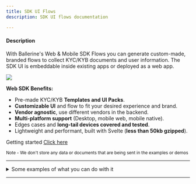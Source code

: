 ```yaml
---
title: SDK UI Flows
description: SDK UI flows documentation

---
```


#### Description

With Ballerine's Web & Mobile SDK Flows you can generate custom-made, branded flows to collect KYC/KYB documents and user information.
The SDK UI is embeddable inside existing apps or deployed as a web app.

<img src="https://blrn-staging-assets.s3.eu-central-1.amazonaws.com/phones.png">

**Web SDK Benefits:**

- Pre-made KYC/KYB **Templates and UI Packs**.
- **Customizable UI** and flow to fit your desired experience and brand.
- **Vendor agnostic**, use different vendors in the backend.
- **Multi-platform support** (Desktop, mobile web, mobile native).
- Edges cases and **long-tail devices covered and tested**.
- Lightweight and performant, built with Svelte (**less than 50kb gzipped**).

Getting started
[Click here](#getting-started-with-sdks-flows)

<sub>Note - We don't store any data or documents that are being sent in the examples or demos</sub>

---

<details><summary>Some examples of what you can do with it</summary>

- Create a custom flow you can use with any identity verification vendor.
- Create a custom flow that your customers can receive in an SMS.
- Create different types of flows for different types of customers.
- And more...

</details>

---
